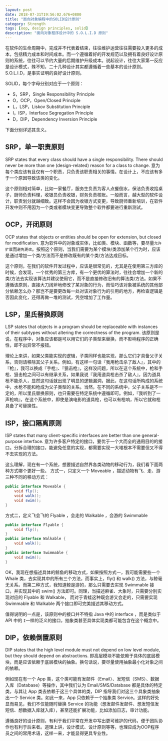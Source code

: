 ```yaml
---
layout: post
date: 2018-07-31T19:56:02.676+0800
title: "面向对象编程中的SOLID设计原则"
category: Strength
tags: [oop, design principles, solid]
description: "面向对象程序设计中的 S.O.L.I.D 原则"
---
```


在软件的生命周期中，完成并不代表着结束，往往维护运营往往需要投入更多的成本，包括精力成本和时间成本。而一个遵循着好的开发规范以及拥有着良好设计原则的系统，往往可以节约大量的后期维护升级成本。说起设计，往往大家第一反应是设计模式，殊不知，二十几种设计其实都遵循着一些基本的设计原则。S.O.L.I.D，是事实证明的良好设计原则。

SOLID，每个字母分别对应于一个原则：
- S，SRP，Single Responsibility Principle
- O，OCP，Open/Closed Principle
- L，LSP，Liskov Substitution Principle
- I，ISP，Interface Segregation Principle
- D，DIP，Dependency Inversion Principle

下面分别详述其含义。

## SRP，单一职责原则

SRP states that every class should have a single responsibility. There should never be more than one (design-related) reason for a class to change. 意为每个类应该有且仅有一个职责，只负责该职责相关的事情。在设计上，不应该有多于一个原因导致该类的变化。

这个原则相对简单，比如一家餐厅，服务生负责为客人点餐倒水，保洁负责收拾桌子，厨师负责料理，收银员负责收银，财务负责核账。一般而言，越大型的软件设计，职责划分就越细致。这样不会因为收银方式变更，导致厨师重新培训，在软件开发中则不用因为一个类或者模块变更导致整个软件都要进行重新测试。

## OCP，开闭原则

OCP states that objects or entities should be open for extension, but closed for modification. 意为软件中的对象或实体，比如类、模块、函数等，要尽量`允许扩展`而`避免更改`。按照这个原则，当我们需要为某个模块/类添加某个行为时，应该是通过增加一个类/方法而不是修改既有的某个类/方法达成目标。

这个原则，在我们的软件开发过程中，应该是很常见的，尤其是在使用第三方库的时候，会发现，一个优秀的第三方库，有一个更优的算法时，往往会增加一个新的类/方法去实现该算法并建议使用它，而不是直接修改旧有的算法类/方法。如果不遵循该原则，直接大刀阔斧地修改了某对象的行为，而恰巧该对象被系统的其他部分依赖怎么办？那岂不是要更改每一处对该对象行为的引用的地方，再检查逻辑是否因此变化，还得再做一堆的测试，凭空增加了工作量。

## LSP，里氏替换原则

LSP states that objects in a program should be replaceable with instances of their subtypes without altering the correctness of the program. 该原则是说，在程序中，对象应该都是可以用它们的子类型来替换，而不影响程序的正确性，即不出异常不报错。

理论上来讲，如果父类能实现的逻辑，子类同样也能实现，那么它们才具备父子关系，否则请移除其父子关系。例如，有这样一句话『我用枪击杀了敌人』，其中的『枪』，我可以换成『手枪』、『狙击枪』，这样没问题，所以在这个系统中，枪和手枪、狙击枪之间可以有继承关系，如果我说『我用道具枪击杀了敌人』，因为道具枪不能杀人，显然这句话就出现了明显的逻辑漏洞，据此，在这句话所构成的系统中，水枪不能和枪成为父子类型的关系。当然，在不同的系统中，父子关系是不一定的，所以里氏替换原则，也只需要在特定系统中遵循即可。例如，『我听到了一声枪响』，在这个系统中，即使是演电影的道具枪，也可以有枪响，所以它就和枪具备了可替换性。

## ISP，接口隔离原则

ISP states that many client-specific interfaces are better than one general-purpose interface. 意为许多客户特定的接口，要优于一个大而全的通用目的的接口。分拆合理的接口，能避免任意的实现，都需要实现一大堆根本不需要但又不得不去实现的方法。

这么理解，现在有一个系统，想要描述自然界各类动物的移动行为，我们看下面两种方式哪个更好一些。
方式一，只定义一个 Moveable ，描述动物有飞、走、游三种不同的移动方式：
```java
public interface Moveable {
    void fly();
    void walk();
    void swim();
}
```
方式二，定义飞会飞的 Flyable ，会走的 Walkable ，会游的 Swimmable
```java
public interface Flyable {
    void fly();
}
public interface Walkable {
    void walk();
}
public interface Swimmable {
    void swim();
}
```

OK，我现在想描述具体的鲸鱼的移动方式，如果按照方式一，我可能需要些一个 Whale 类，去实现其中的所有三个方法，而事实上，fly() 和 walk() 方法，与鲸毫无关系。而第二种方式，我知道鲸是游的，那么只需要去实现 Swimmable 接口，并实现其中的 swim() 方法即可。同理，当描述麻雀、大象时，只需要分别实现对应的 Flyable 和 Walkable， 而对于青蛙这种既会游又会走的，只需要实现 Swimmable 和 Walkable 两个接口即可完美描述其移动方式。

值得说明的一点是，该原则中的接口并不特指 Java 中的 interface ，而是类似于 API 中的 `I`一样的泛义的接口，抽象类甚至具体实现类都可能包含在这个概念中。

## DIP，依赖倒置原则

DIP states that the high level module must not depend on low level module, but they should depend on abstractions. 即高层模块不能依赖于具体的底层模块，而是应该依赖于底层模块的抽象。换句话说，要尽量使用抽象最小化对象之间的依赖。

例如现在有一个 App 类，这个类可能有发邮件（Email）、发短信（SMS）、数据入库（Database）等操作，其中我们认为 Email/SMS/Database 都是具体的特定类，与其让 App 类去依赖于这三个具体的类，DIP 指导我们对这三个具象类抽象出一个 Service 类。如此一来，App 只依赖于一个抽象类 Service。这样的好处显而易见，我们不仅能随时替换 Service 的功能（想发邮件发邮件、想发短信发短信、想数据入库就入库），甚至还能扩展功能，比如添加日志，审计功能。


遵循良好的设计原则，有利于我们平常在开发中写出更可维护的代码，便于团队协作也有利于后来者。道理上讲，设计模式、设计原则等等，也理应成为OOP程序员之间的常用术语，这样一来，才能显得更具专业性。
